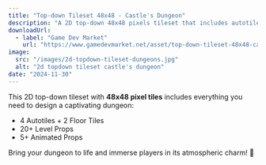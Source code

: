 ```yaml
---
title: "Top-down Tileset 48x48 - Castle's Dungeon"
description: "A 2D top-down 48x48 pixels tileset that includes autotiles and props."
downloadUrl:
  - label: "Game Dev Market"
    url: "https://www.gamedevmarket.net/asset/top-down-tileset-48x48-castles-dungeons"
image:
  src: "/images/2d-topdown-tileset-dungeons.jpg"
  alt: "2d topdown tileset castle's dungeon"
date: "2024-11-30"
---
```


This 2D top-down tileset with **48x48 pixel tiles** includes everything you need to design a captivating dungeon:

- 4 Autotiles + 2 Floor Tiles
- 20+ Level Props
- 5+ Animated Props

Bring your dungeon to life and immerse players in its atmospheric charm! 🧱